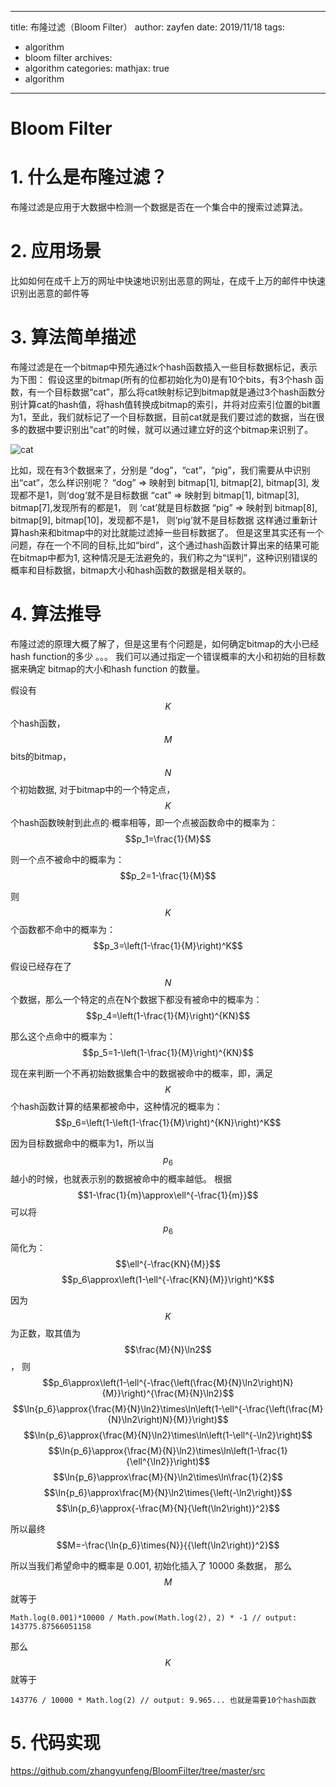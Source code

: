 ------
title: 布隆过滤（Bloom Filter）
author: zayfen
date: 2019/11/18
tags: 
 - algorithm
 - bloom filter
archives: 
 - algorithm
categories: 
mathjax: true
 - algorithm
------
# Bloom Filter

# 1. 什么是布隆过滤？

布隆过滤是应用于大数据中检测一个数据是否在一个集合中的搜索过滤算法。

# 2. 应用场景

比如如何在成千上万的网址中快速地识别出恶意的网址，在成千上万的邮件中快速识别出恶意的邮件等

# 3. 算法简单描述

布隆过滤是在一个bitmap中预先通过k个hash函数插入一些目标数据标记，表示为下图：
假设这里的bitmap(所有的位都初始化为0)是有10个bits，有3个hash 函数，有一个目标数据“cat”，那么将cat映射标记到bitmap就是通过3个hash函数分别计算cat的hash值，将hash值转换成bitmap的索引，并将对应索引位置的bit置为1，至此，我们就标记了一个目标数据，目前cat就是我们要过滤的数据，当在很多的数据中要识别出“cat”的时候，就可以通过建立好的这个bitmap来识别了。

![cat](http://cdncontribute.geeksforgeeks.org/wp-content/uploads/cat-300x109.png)


比如，现在有3个数据来了，分别是 “dog”，“cat”，“pig”，我们需要从中识别出“cat”，怎么样识别呢？
“dog” => 映射到 bitmap[1], bitmap[2], bitmap[3], 发现都不是1，则‘dog‘就不是目标数据
“cat” => 映射到 bitmap[1], bitmap[3], bitmap[7],发现所有的都是1， 则 ‘cat’就是目标数据
“pig” => 映射到 bitmap[8], bitmap[9], bitmap[10]，发现都不是1， 则‘pig’就不是目标数据
这样通过重新计算hash来和bitmap中的对比就能过滤掉一些目标数据了。
但是这里其实还有一个问题，存在一个不同的目标,比如“bird”，这个通过hash函数计算出来的结果可能在bitmap中都为1, 这种情况是无法避免的，我们称之为“误判”，这种识别错误的概率和目标数据，bitmap大小和hash函数的数据是相关联的。

# 4. 算法推导

布隆过滤的原理大概了解了，但是这里有个问题是，如何确定bitmap的大小已经hash function的多少
。。。
我们可以通过指定一个错误概率的大小和初始的目标数据来确定 bitmap的大小和hash function 的数量。

假设有 $$K$$个hash函数，$$M$$ bits的bitmap， $$N$$个初始数据, 对于bitmap中的一个特定点，$$K$$个hash函数映射到此点的·概率相等，即一个点被函数命中的概率为：
$$p_1=\frac{1}{M}$$

则一个点不被命中的概率为：
$$p_2=1-\frac{1}{M}$$

则$$K$$个函数都不命中的概率为：
$$p_3=\left(1-\frac{1}{M}\right)^K$$

假设已经存在了$$N$$个数据，那么一个特定的点在N个数据下都没有被命中的概率为：
$$p_4=\left(1-\frac{1}{M}\right)^{KN}$$

那么这个点命中的概率为：
$$p_5=1-\left(1-\frac{1}{M}\right)^{KN}$$

现在来判断一个不再初始数据集合中的数据被命中的概率，即，满足$$K$$个hash函数计算的结果都被命中，这种情况的概率为：
$$p_6=\left(1-\left(1-\frac{1}{M}\right)^{KN}\right)^K$$

因为目标数据命中的概率为1，所以当$$p_6$$越小的时候，也就表示别的数据被命中的概率越低。
根据 $$1-\frac{1}{m}\approx\ell^{-\frac{1}{m}}$$可以将$$p_6$$简化为：$$\ell^{-\frac{KN}{M}}$$
$$p_6\approx\left(1-\ell^{-\frac{KN}{M}}\right)^K$$

因为$$K$$为正数，取其值为$$\frac{M}{N}\ln2$$， 则
$$p_6\approx\left(1-\ell^{-\frac{\left(\frac{M}{N}\ln2\right)N}{M}}\right)^{\frac{M}{N}\ln2}$$
$$\ln{p_6}\approx{\frac{M}{N}\ln2}\times\ln\left(1-\ell^{-\frac{\left(\frac{M}{N}\ln2\right)N}{M}}\right)$$
$$\ln{p_6}\approx{\frac{M}{N}\ln2}\times\ln\left(1-\ell^{-\ln2}\right)$$
$$\ln{p_6}\approx{\frac{M}{N}\ln2}\times\ln\left(1-\frac{1}{\ell^{\ln2}}\right)$$
$$\ln{p_6}\approx\frac{M}{N}\ln2\times\ln\frac{1}{2}$$
$$\ln{p_6}\approx\frac{M}{N}\ln2\times{\left(-\ln2\right)}$$
$$\ln{p_6}\approx{-\frac{M}{N}{\left(\ln2\right)}^2}$$

所以最终
$$M=-\frac{\ln{p_6}\times{N}}{{\left(\ln2\right)}^2}$$

所以当我们希望命中的概率是  0.001,  初始化插入了 10000 条数据， 那么$$M$$ 就等于 

    Math.log(0.001)*10000 / Math.pow(Math.log(2), 2) * -1 // output: 143775.87566051158

那么 $$K$$就等于

    143776 / 10000 * Math.log(2) // output: 9.965... 也就是需要10个hash函数



# 5. 代码实现

https://github.com/zhangyunfeng/BloomFilter/tree/master/src


